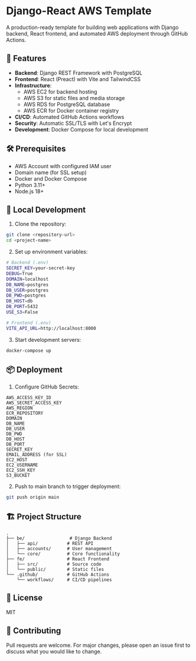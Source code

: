# Django-React AWS Template

A production-ready template for building web applications with Django backend, React frontend, and automated AWS deployment through GitHub Actions.

## 🚀 Features

- **Backend**: Django REST Framework with PostgreSQL
- **Frontend**: React (Preact) with Vite and TailwindCSS
- **Infrastructure**: 
  - AWS EC2 for backend hosting
  - AWS S3 for static files and media storage
  - AWS RDS for PostgreSQL database
  - AWS ECR for Docker container registry
- **CI/CD**: Automated GitHub Actions workflows
- **Security**: Automatic SSL/TLS with Let's Encrypt
- **Development**: Docker Compose for local development

## 🛠️ Prerequisites

- AWS Account with configured IAM user
- Domain name (for SSL setup)
- Docker and Docker Compose
- Python 3.11+
- Node.js 18+

## 🔧 Local Development

1. Clone the repository:

```bash
git clone <repository-url>
cd <project-name>
```

2. Set up environment variables:

```bash
# Backend (.env)
SECRET_KEY=your-secret-key
DEBUG=True
DOMAIN=localhost
DB_NAME=postgres
DB_USER=postgres
DB_PWD=postgres
DB_HOST=db
DB_PORT=5432
USE_S3=False

# Frontend (.env)
VITE_API_URL=http://localhost:8000
```

3. Start development servers:

```bash
docker-compose up
```

## 📦 Deployment

1. Configure GitHub Secrets:

```
AWS_ACCESS_KEY_ID
AWS_SECRET_ACCESS_KEY
AWS_REGION
ECR_REPOSITORY
DOMAIN
DB_NAME
DB_USER
DB_PWD
DB_HOST
DB_PORT
SECRET_KEY
EMAIL_ADDRESS (for SSL)
EC2_HOST
EC2_USERNAME
EC2_SSH_KEY
S3_BUCKET
```

2. Push to main branch to trigger deployment:

```bash
git push origin main
```

## 🏗️ Project Structure

```
.
├── be/                 # Django Backend
│   ├── api/           # REST API
│   ├── accounts/      # User management
│   └── core/          # Core functionality
├── fe/                # React Frontend
│   ├── src/           # Source code
│   └── public/        # Static files
└── .github/           # GitHub Actions
    └── workflows/     # CI/CD pipelines
```

## 📝 License

MIT

## 🤝 Contributing

Pull requests are welcome. For major changes, please open an issue first to discuss what you would like to change.